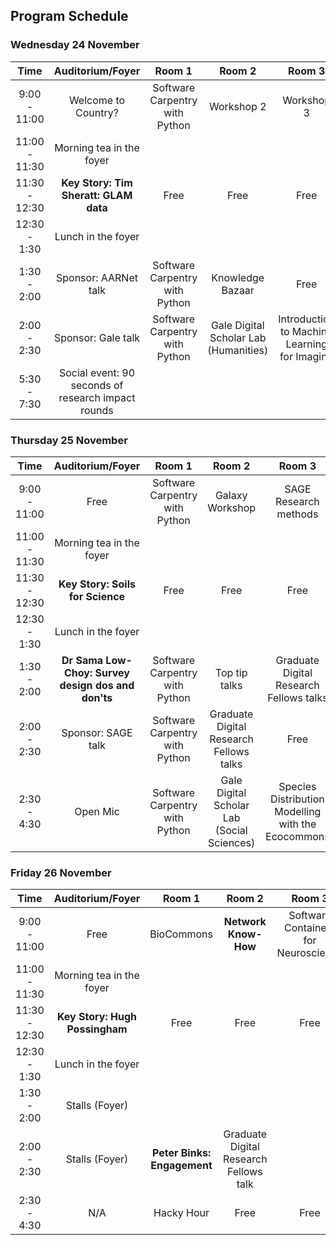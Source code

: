## Program Schedule

### Wednesday 24 November

| **Time** |  **Auditorium/Foyer** | **Room 1** | **Room 2**| **Room 3** | **Room 4** |
| :---: | :---: | :---: | :---:| :---: |:---: |
| 9:00 - 11:00 |  Welcome to Country? | Software Carpentry with Python | Workshop 2 | Workshop 3  | Workshop 4 |
| 11:00 - 11:30 |  Morning tea in the foyer |  |  |  |  |
| 11:30 - 12:30 | **Key Story: Tim Sheratt: GLAM data** | Free | Free | Free  |Free |
| 12:30 - 1:30 |  Lunch in the foyer |  |  |  |  |
| 1:30 - 2:00 | Sponsor: AARNet talk | Software Carpentry with Python |  Knowledge Bazaar | Free | Free |
| 2:00 - 2:30 | Sponsor: Gale talk | Software Carpentry with Python | Gale Digital Scholar Lab (Humanities) | Introduction to Machine Learning for Imaging | Free |
| 5:30 - 7:30 | Social event: 90 seconds of research impact rounds |  |  |  |  |

### Thursday 25 November

| **Time** |  **Auditorium/Foyer** | **Room 1** | **Room 2**| **Room 3** | **Room 4** |
| :---: | :---: | :---: | :---:| :---: |:---: |
| 9:00 - 11:00 |  Free | Software Carpentry with Python | Galaxy Workshop | SAGE Research methods | **Introduction to Jupyter Notebooks** |
| 11:00 - 11:30 |  Morning tea in the foyer |  |  |  |  |
| 11:30 - 12:30 | **Key Story: Soils for Science** | Free | Free | Free  |Free |
| 12:30 - 1:30 |  Lunch in the foyer |  |  |  |  |
| 1:30 - 2:00 |  **Dr Sama Low-Choy: Survey design dos and don'ts** | Software Carpentry with Python | Top tip talks | Graduate Digital Research Fellows talks | Free |
| 2:00 - 2:30 | Sponsor: SAGE talk | Software Carpentry with Python | Graduate Digital Research Fellows talks | Free | Free |
| 2:30 - 4:30 |  Open Mic | Software Carpentry with Python | Gale Digital Scholar Lab (Social Sciences) | Species Distribution Modelling with the  Ecocommons | Free |

### Friday 26 November

| **Time** |  **Auditorium/Foyer** | **Room 1** | **Room 2**| **Room 3** | **Room 4** |
| :---: | :---: | :---: | :---:| :---: |:---: |
| 9:00 - 11:00 |  Free | BioCommons | **Network Know-How** | Software Containers for Neuroscience | Workshop 4 |
| 11:00 - 11:30 |  Morning tea in the foyer |  |  |  |  |
| 11:30 - 12:30 | **Key Story: Hugh Possingham** | Free | Free | Free  | Free |
| 12:30 - 1:30 |  Lunch in the foyer |  |  |  |  |
| 1:30 - 2:00 | Stalls (Foyer) |  |  |  |  |  |
| 2:00 - 2:30 | Stalls (Foyer) |  **Peter Binks: Engagement** | Graduate Digital Research Fellows talk | 
| 2:30 - 4:30 |  N/A | Hacky Hour | Free | Free | Free | Free |
